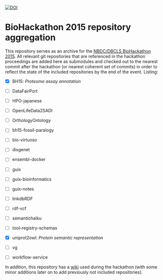 [![DOI](https://zenodo.org/badge/34372729.svg)](https://zenodo.org/badge/latestdoi/34372729)

# BioHackathon 2015 repository aggregation

This repository serves as an archive for the [NBDC/DBCLS BioHackathon 2015](http://2015.biohackathon.org).
All relevant git repositories that are referenced in the hackathon proceedings are added here as
submodules and checked out to the nearest commit after the hackathon (or nearest coherent set of commits)
in order to reflect the state of the included repositories by the end of the event. Listing:

- [x] BH15: _Proteome assay annotation_
- [ ] DataFairPort
- [ ] HPO-japanese
- [ ] OpenLifeData2SADI
- [ ] OrthologyOntology
- [ ] bh15-fossil-paralogy
- [ ] bio-virtuoso
- [ ] disgenet
- [ ] ensembl-docker
- [ ] guix
- [ ] guix-bioinformatics
- [ ] guix-notes
- [ ] linkdbRDF
- [ ] rdf-vcf
- [ ] semantichaiku
- [ ] tool-registry-schemas
- [x] uniprot2owl: _Protein semantic representation_
- [ ] vg
- [ ] workflow-service


In addition, this repository has a [wiki](https://github.com/dbcls/bh15/wiki) used during the hackathon
(with some minor additions later on to add previously not included repositories).

